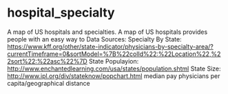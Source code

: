# hospital_specialty
A map of US hospitals and specialties.
A map of US hospitals provides people with an easy way to 
Data Sources:
Specialty By State: https://www.kff.org/other/state-indicator/physicians-by-specialty-area/?currentTimeframe=0&sortModel=%7B%22colId%22:%22Location%22,%22sort%22:%22asc%22%7D
State Populayion: http://www.enchantedlearning.com/usa/states/population.shtml
State Size: http://www.ipl.org/div/stateknow/popchart.html
median pay
physicians per capita/geographical distance